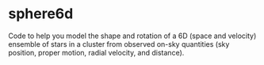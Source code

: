 # sphere6d
Code to help you model the shape and rotation of a 6D (space and velocity) ensemble of stars in a cluster from observed on-sky quantities (sky position, proper motion, radial velocity, and distance).
